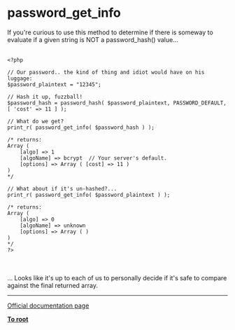 # password_get_info



If you&apos;re curious to use this method to determine if there is someway to evaluate if a given string is NOT a password_hash() value...<br><br>

```
<?php

// Our password.. the kind of thing and idiot would have on his luggage:
$password_plaintext = "12345";

// Hash it up, fuzzball!
$password_hash = password_hash( $password_plaintext, PASSWORD_DEFAULT, [ 'cost' => 11 ] );

// What do we get?
print_r( password_get_info( $password_hash ) );

/* returns:
Array ( 
    [algo] => 1 
    [algoName] => bcrypt  // Your server's default.
    [options] => Array ( [cost] => 11 ) 
)
*/

// What about if it's un-hashed?...
print_r( password_get_info( $password_plaintext ) );

/* returns:
Array ( 
    [algo] => 0 
    [algoName] => unknown 
    [options] => Array ( ) 
) 
*/
?>
```
<br><br>... Looks like it&apos;s up to each of us to personally decide if it&apos;s safe to compare against the final returned array.  

---

[Official documentation page](https://www.php.net/manual/en/function.password-get-info.php)

**[To root](/README.md)**